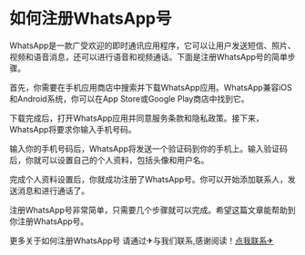 # 如何注册WhatsApp号

WhatsApp是一款广受欢迎的即时通讯应用程序，它可以让用户发送短信、照片、视频和语音消息，还可以进行语音和视频通话。下面是注册WhatsApp号的简单步骤。

首先，你需要在手机应用商店中搜索并下载WhatsApp应用。WhatsApp兼容iOS和Android系统，你可以在App Store或Google Play商店中找到它。

下载完成后，打开WhatsApp应用并同意服务条款和隐私政策。接下来，WhatsApp将要求你输入手机号码。

输入你的手机号码后，WhatsApp将发送一个验证码到你的手机上。输入验证码后，你就可以设置自己的个人资料，包括头像和用户名。

完成个人资料设置后，你就成功注册了WhatsApp号。你可以开始添加联系人，发送消息和进行通话了。

注册WhatsApp号非常简单，只需要几个步骤就可以完成。希望这篇文章能帮助到你注册WhatsApp号。

更多关于如何注册WhatsApp号 请通过✈与我们联系,感谢阅读！[点我联系✈](https://wap.G208.com)